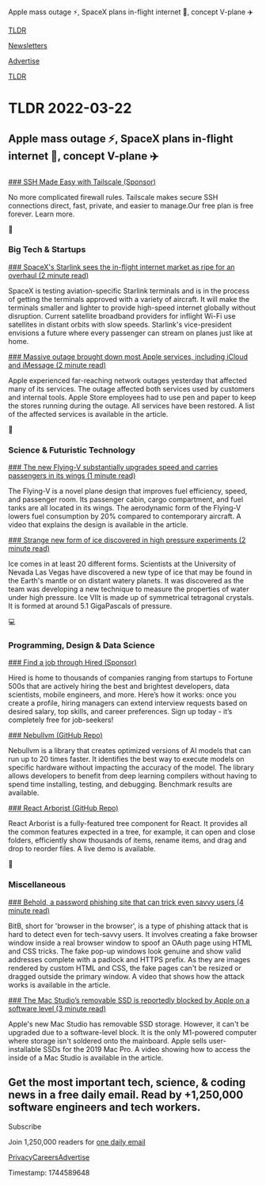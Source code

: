 Apple mass outage ⚡, SpaceX plans in-flight internet 📶, concept V-plane ✈️  

[TLDR](/)

[Newsletters](/newsletters)

[Advertise](https://advertise.tldr.tech/)

[TLDR](/)

# TLDR 2022-03-22

## Apple mass outage ⚡, SpaceX plans in-flight internet 📶, concept V-plane ✈️

### 

[### SSH Made Easy with Tailscale (Sponsor)](https://tailscale.com/features/ssh/)

No more complicated firewall rules. Tailscale makes secure SSH connections direct, fast, private, and easier to manage.Our free plan is free forever. Learn more.

📱

### Big Tech & Startups

[### SpaceX's Starlink sees the in-flight internet market as ripe for an overhaul (2 minute read)](https://www.cnbc.com/2022/03/21/spacex-starlink-vp-aviation-internet-market-ripe-for-overhaul.html?utm_source=tldrnewsletter)

SpaceX is testing aviation-specific Starlink terminals and is in the process of getting the terminals approved with a variety of aircraft. It will make the terminals smaller and lighter to provide high-speed internet globally without disruption. Current satellite broadband providers for inflight Wi-Fi use satellites in distant orbits with slow speeds. Starlink's vice-president envisions a future where every passenger can stream on planes just like at home.

[### Massive outage brought down most Apple services, including iCloud and iMessage (2 minute read)](https://arstechnica.com/gadgets/2022/03/massive-outage-brought-down-most-apple-services-like-icloud-and-imessage/?utm_source=tldrnewsletter)

Apple experienced far-reaching network outages yesterday that affected many of its services. The outage affected both services used by customers and internal tools. Apple Store employees had to use pen and paper to keep the stores running during the outage. All services have been restored. A list of the affected services is available in the article.

🚀

### Science & Futuristic Technology

[### The new Flying-V substantially upgrades speed and carries passengers in its wings (1 minute read)](https://interestingengineering.com/video/flying-v?utm_source=tldrnewsletter)

The Flying-V is a novel plane design that improves fuel efficiency, speed, and passenger room. Its passenger cabin, cargo compartment, and fuel tanks are all located in its wings. The aerodynamic form of the Flying-V lowers fuel consumption by 20% compared to contemporary aircraft. A video that explains the design is available in the article.

[### Strange new form of ice discovered in high pressure experiments (2 minute read)](https://newatlas.com/science/ice-viit-new-type/?utm_source=tldrnewsletter)

Ice comes in at least 20 different forms. Scientists at the University of Nevada Las Vegas have discovered a new type of ice that may be found in the Earth's mantle or on distant watery planets. It was discovered as the team was developing a new technique to measure the properties of water under high pressure. Ice VIIt is made up of symmetrical tetragonal crystals. It is formed at around 5.1 GigaPascals of pressure.

💻

### Programming, Design & Data Science

[### Find a job through Hired (Sponsor)](https://hired.com/join/?utm_source=newsletter&utm_medium=sponsor&utm_campaign=(b2c)(l-all)(r-all)(tldrnewsletter)&utm_content=find-a-job)

Hired is home to thousands of companies ranging from startups to Fortune 500s that are actively hiring the best and brightest developers, data scientists, mobile engineers, and more. Here’s how it works: once you create a profile, hiring managers can extend interview requests based on desired salary, top skills, and career preferences. Sign up today - it’s completely free for job-seekers!

[### Nebullvm (GitHub Repo)](https://github.com/nebuly-ai/nebullvm?utm_source=tldrnewsletter)

Nebullvm is a library that creates optimized versions of AI models that can run up to 20 times faster. It identifies the best way to execute models on specific hardware without impacting the accuracy of the model. The library allows developers to benefit from deep learning compilers without having to spend time installing, testing, and debugging. Benchmark results are available.

[### React Arborist (GitHub Repo)](https://github.com/brimdata/react-arborist?utm_source=tldrnewsletter)

React Arborist is a fully-featured tree component for React. It provides all the common features expected in a tree, for example, it can open and close folders, efficiently show thousands of items, rename items, and drag and drop to reorder files. A live demo is available.

🎁

### Miscellaneous

[### Behold, a password phishing site that can trick even savvy users (4 minute read)](https://arstechnica.com/information-technology/2022/03/behold-a-password-phishing-site-that-can-trick-even-savvy-users/)

BitB, short for 'browser in the browser', is a type of phishing attack that is hard to detect even for tech-savvy users. It involves creating a fake browser window inside a real browser window to spoof an OAuth page using HTML and CSS tricks. The fake pop-up windows look genuine and show valid addresses complete with a padlock and HTTPS prefix. As they are images rendered by custom HTML and CSS, the fake pages can't be resized or dragged outside the primary window. A video that shows how the attack works is available in the article.

[### The Mac Studio’s removable SSD is reportedly blocked by Apple on a software level (3 minute read)](https://www.theverge.com/2022/3/21/22989226/apple-mac-studios-removable-ssd-blocked-software-replacement?utm_source=tldrnewsletter)

Apple's new Mac Studio has removable SSD storage. However, it can't be upgraded due to a software-level block. It is the only M1-powered computer where storage isn't soldered onto the mainboard. Apple sells user-installable SSDs for the 2019 Mac Pro. A video showing how to access the inside of a Mac Studio is available in the article.

## Get the most important tech, science, & coding news in a free daily email. Read by +1,250,000 software engineers and tech workers.

Subscribe

Join 1,250,000 readers for [one daily email](/api/latest/tech)

[Privacy](/privacy)[Careers](https://jobs.ashbyhq.com/tldr.tech)[Advertise](/tech/advertise)

Timestamp: 1744589648